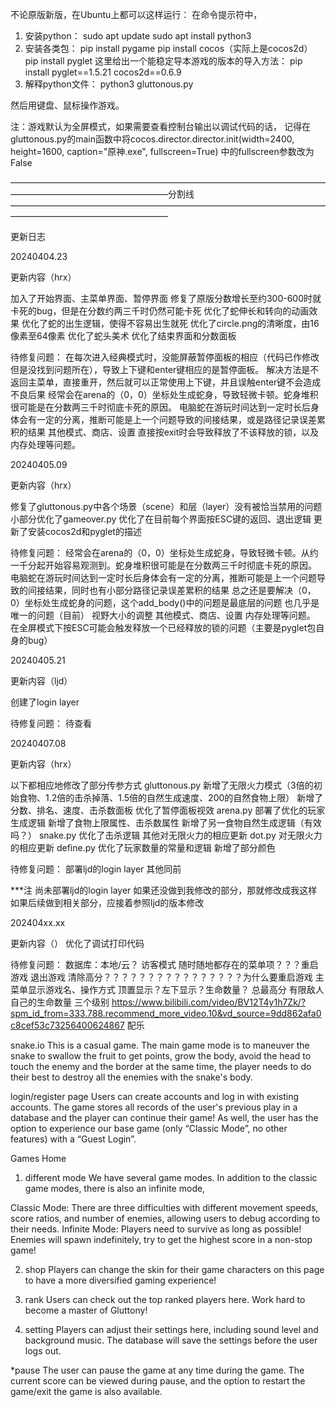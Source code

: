 不论原版新版，在Ubuntu上都可以这样运行：
在命令提示符中，
1. 安装python：
sudo apt update
sudo apt install python3
2. 安装各类包：
pip install pygame
pip install cocos（实际上是cocos2d）
pip install pyglet
这里给出一个能稳定导本游戏的版本的导入方法：
pip install pyglet==1.5.21 cocos2d==0.6.9
3. 解释python文件：
python3 gluttonous.py

然后用键盘、鼠标操作游戏。

注：游戏默认为全屏模式，如果需要查看控制台输出以调试代码的话，
记得在gluttonous.py的main函数中将cocos.director.director.init(width=2400, height=1600, caption="原神.exe", fullscreen=True)
中的fullscreen参数改为False

——————————————————————————————————————————————————————分割线——————————————————————————————————————————————————————

更新日志



20240404.23

更新内容（hrx）

加入了开始界面、主菜单界面、暂停界面
修复了原版分数增长至约300-600时就卡死的bug，但是在分数约两三千时仍然可能卡死
优化了蛇伸长和转向的动画效果
优化了蛇的出生逻辑，使得不容易出生就死
优化了circle.png的清晰度，由16像素至64像素
优化了蛇头美术
优化了结束界面和分数面板

待修复问题：
在每次进入经典模式时，没能屏蔽暂停面板的相应（代码已作修改但是没找到问题所在），导致上下键和enter键相应的是暂停面板。
解决方法是不返回主菜单，直接重开，然后就可以正常使用上下键，并且误触enter键不会造成不良后果
经常会在arena的（0，0）坐标处生成蛇身，导致轻微卡顿。蛇身堆积很可能是在分数两三千时彻底卡死的原因。
电脑蛇在游玩时间达到一定时长后身体会有一定的分离，推断可能是上一个问题导致的间接结果，或是路径记录误差累积的结果
其他模式、商店、设置
直接按exit时会导致释放了不该释放的锁，以及内存处理等问题。



20240405.09

更新内容（hrx）

修复了gluttonous.py中各个场景（scene）和层（layer）没有被恰当禁用的问题
小部分优化了gameover.py
优化了在目前每个界面按ESC键的返回、退出逻辑
更新了安装cocos2d和pyglet的描述

待修复问题：
经常会在arena的（0，0）坐标处生成蛇身，导致轻微卡顿。从约一千分起开始容易观测到。蛇身堆积很可能是在分数两三千时彻底卡死的原因。
电脑蛇在游玩时间达到一定时长后身体会有一定的分离，推断可能是上一个问题导致的间接结果，同时也有小部分路径记录误差累积的结果
总之还是要解决（0，0）坐标处生成蛇身的问题，这个add_body()中的问题是最底层的问题
也几乎是唯一的问题（目前）
视野大小的调整
其他模式、商店、设置
内存处理等问题。
在全屏模式下按ESC可能会触发释放一个已经释放的锁的问题（主要是pyglet包自身的bug）

20240405.21

更新内容（ljd）

创建了login layer

待修复问题：
待查看

20240407.08

更新内容（hrx）

以下都相应地修改了部分传参方式
gluttonous.py
新增了无限火力模式（3倍的初始食物、1.2倍的击杀掉落、1.5倍的自然生成速度、200的自然食物上限）
新增了分数、排名、速度、击杀数面板
优化了暂停面板视效
arena.py
部署了优化的玩家生成逻辑
新增了食物上限属性、击杀数属性
新增了另一食物自然生成逻辑（有效吗？）
snake.py
优化了击杀逻辑
其他对无限火力的相应更新
dot.py
对无限火力的相应更新
define.py
优化了玩家数量的常量和逻辑
新增了部分颜色

待修复问题：
部署ljd的login layer
其他同前

***注
尚未部署ljd的login layer
如果还没做到我修改的部分，那就修改成我这样
如果后续做到相关部分，应接着参照ljd的版本修改

202404xx.xx

更新内容（）
优化了调试打印代码

待修复问题：
数据库：本地/云？
访客模式
随时随地都存在的菜单项？？？重启游戏 退出游戏 清除高分？？？？？？？？？？？？？？？？为什么要重启游戏
主菜单显示游戏名、操作方式
顶置显示？左下显示？生命数量？
总最高分
有限敌人
自己的生命数量
三个级别
https://www.bilibili.com/video/BV12T4y1h7Zk/?spm_id_from=333.788.recommend_more_video.10&vd_source=9dd862afa0c8cef53c73256400624867
配乐



snake.io
This is a casual game. The main game mode is to maneuver the snake to swallow the fruit to get points, grow the body, avoid the head to touch the enemy and the border at the same time, the player needs to do their best to destroy all the enemies with the snake's body.

login/register page
Users can create accounts and log in with existing accounts. The game stores all records of the user's previous play in a database and the player can continue their game! As well, the user has the option to experience our base game (only “Classic Mode”, no other features) with a “Guest Login”.

Games Home
1. different mode
We have several game modes. In addition to the classic game modes, there is also an infinite mode,

Classic Mode: There are three difficulties with different movement speeds, score ratios, and number of enemies, allowing users to debug according to their needs.
Infinite Mode: Players need to survive as long as possible! Enemies will spawn indefinitely, try to get the highest score in a non-stop game!

2. shop
Players can change the skin for their game characters on this page to have a more diversified gaming experience!

3. rank
Users can check out the top ranked players here. Work hard to become a master of Gluttony!  

4. setting
Players can adjust their settings here, including sound level and background music. The database will save the settings before the user logs out.

*pause
The user can pause the game at any time during the game. The current score can be viewed during pause, and the option to restart the game/exit the game is also available.
